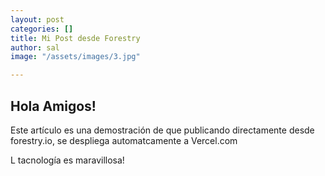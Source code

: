 ```yaml
---
layout: post
categories: []
title: Mi Post desde Forestry
author: sal
image: "/assets/images/3.jpg"

---
```

## Hola Amigos!

Este artículo es una demostración de que publicando directamente desde forestry.io, se despliega automatcamente a Vercel.com

L tacnología es maravillosa!
